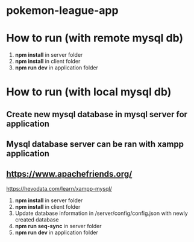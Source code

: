 # pokemon-league-app

# How to run (with remote mysql db)
1. **npm install** in server folder
2. **npm install** in client folder
3. **npm run dev** in application folder

# How to run (with local mysql db)
## Create new mysql database in mysql server for application

Mysql database server can be ran with xampp application
----
https://www.apachefriends.org/
----
https://hevodata.com/learn/xampp-mysql/


1. **npm install** in server folder
2. **npm install** in client folder
3. Update database information in /server/config/config.json with newly created database
4. **npm run seq-sync** in server folder
5. **npm run dev** in application folder
